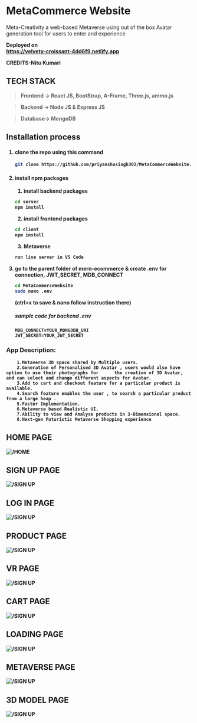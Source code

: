 # MetaCommerce Website
Meta-Creativity a web-based Metaverse using out of the box Avatar generation tool for users to enter and experience

<b>Deployed on</br> https://velvety-croissant-4dd6f9.netlify.app

CREDITS-Nitu Kumari

## TECH STACK
> Frontend -> React JS, BootStrap, A-Frame, Three.js, ammo.js 

> Backend -> Node JS & Express JS

> Database-> MongoDB

## Installation process
1. #### clone the repo using this command
    ```bash
    git clone https://github.com/priyanshusingh302/MetaCommerceWebsite.git
    ```
2. #### install npm packages
    1. install backend packages
    ```bash
    cd server
    npm install
    ```
    2. install frontend packages
    ```bash
    cd client
    npm install
    ```
    3. Metaverse
	```bash
    run live server in VS Code
    ```
3. go to the parent folder of mern-ecommerce & create .env for connection, JWT_SECRET, MDB_CONNECT

    ```bash
    cd MetaCommerceWebsite
    sudo nano .env
    ```
    (ctrl+x to save & nano follow instruction there)
    
    ##### sample code for backend .env
    ```env
    MDB_CONNECT=YOUR_MONGODB_URI
    JWT_SECRET=YOUR_JWT_SECRET
    ```

### App Description:
```
	1.Metaverse 3D space shared by Multiple users.
	2.Generation of Personalised 3D Avatar , users would also have option to use their photographs for 		the creation of 3D Avatar, and can select and change different aspects for Avatar.
	3.Add to cart and checkout feature for a particular product is available.
	4.Search feature enables the user , to search a particular product from a large heap .
	5.Faster Implementation.
	6.Metaverse based Realistic UI.
	7.Ability to view and Analyse products in 3-Dimensional space.
	8.Next-gen Futuristic Metaverse Shopping experience
 ```



## HOME PAGE
![/HOME](https://github.com/priyanshusingh302/MetaCommerceWebsite/blob/main/asset/home.png)

## SIGN UP PAGE
![/SIGN UP](https://github.com/priyanshusingh302/MetaCommerceWebsite/blob/main/asset/signup.png)

## LOG IN PAGE
![/SIGN UP](https://github.com/priyanshusingh302/MetaCommerceWebsite/blob/main/asset/login.png)

## PRODUCT PAGE
![/SIGN UP](https://github.com/priyanshusingh302/MetaCommerceWebsite/blob/main/asset/products.png)

## VR PAGE
![/SIGN UP](https://github.com/priyanshusingh302/MetaCommerceWebsite/blob/main/asset/vr.png)

## CART PAGE
![/SIGN UP](https://github.com/priyanshusingh302/MetaCommerceWebsite/blob/main/asset/cart.png)

## LOADING PAGE
![/SIGN UP](https://github.com/priyanshusingh302/MetaCommerceWebsite/blob/main/asset/loading.png)

## METAVERSE PAGE
![/SIGN UP](https://github.com/priyanshusingh302/MetaCommerceWebsite/blob/main/asset/metaverse.png)

## 3D MODEL PAGE
![/SIGN UP](https://github.com/priyanshusingh302/MetaCommerceWebsite/blob/main/asset/car.png)



